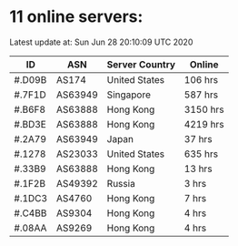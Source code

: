 # 11 online servers:

Latest update at: Sun Jun 28 20:10:09 UTC 2020

| ID | ASN | Server Country | Online |
| -- | --- | -------------- | ------ |
| #.D09B | AS174 | United States | 106 hrs |
| #.7F1D | AS63949 | Singapore | 587 hrs |
| #.B6F8 | AS63888 | Hong Kong | 3150 hrs |
| #.BD3E | AS63888 | Hong Kong | 4219 hrs |
| #.2A79 | AS63949 | Japan | 37 hrs |
| #.1278 | AS23033 | United States | 635 hrs |
| #.33B9 | AS63888 | Hong Kong | 13 hrs |
| #.1F2B | AS49392 | Russia | 3 hrs |
| #.1DC3 | AS4760 | Hong Kong | 7 hrs |
| #.C4BB | AS9304 | Hong Kong | 4 hrs |
| #.08AA | AS9269 | Hong Kong | 4 hrs |

